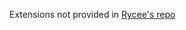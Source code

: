 Extensions not provided in [Rycee's repo](https://github.com/nix-community/nur-combined/tree/main/repos/rycee/pkgs/firefox-addons)
